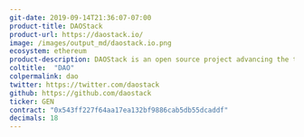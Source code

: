 ```yaml
---
git-date: 2019-09-14T21:36:07-07:00
product-title: DAOStack
product-url: https://daostack.io/
image: /images/output_md/daostack.io.png
ecosystem: ethereum
product-description: DAOStack is an open source project advancing the technology and adoption of decentralized governance.
coltitle:  "DAO"
colpermalink: dao
twitter: https://twitter.com/daostack
github: https://github.com/daostack
ticker: GEN
contract: "0x543ff227f64aa17ea132bf9886cab5db55dcaddf"
decimals: 18
---
```

